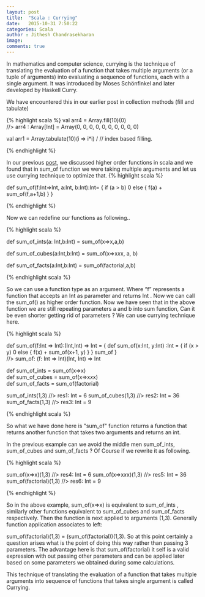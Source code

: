 ```yaml
---
layout: post
title:  "Scala : Currying"
date:   2015-10-31 7:50:22
categories: Scala
author : Jithesh Chandrasekharan
image: 
comments: true
---
```


In mathematics and computer science, currying is the technique of translating the evaluation of a function that takes multiple arguments (or a tuple of arguments) into evaluating a sequence of functions, each with a single argument. It was introduced by Moses Schönfinkel and later developed by Haskell Curry.

We have encountered this in our earlier post in collection methods (fill and tabulate)

{% highlight scala %}
val arr4 = Array.fill(10)(0)  
//> arr4  : Array[Int] = Array(0, 0, 0, 0, 0, 0, 0, 0, 0, 0)

val arr1 = Array.tabulate(10)(i => i*i) /
// index based filling.

{% endhighlight %}

In our previous <a target="_blank" href = "/higherorder">post</a>, we discussed higher order functions in scala and we found that in sum_of function we were taking multiple arguments and let us use currying technique to optimize that. 
{% highlight scala %}

def sum_of(f:Int=>Int, a:Int, b:Int):Int=
{
	if (a > b) 0
	else
	{
		f(a) + sum_of(f,a+1,b)
	}
}                                         	

{% endhighlight %}

Now we can redefine our functions as following..

{% highlight scala %}

def sum_of_ints(a: Int,b:Int) = sum_of(x=>x,a,b)
                                                  
def sum_of_cubes(a:Int,b:Int) = sum_of(x=>x*x*x, a, b)
                                                 
def sum_of_facts(a:Int,b:Int) = sum_of(factorial,a,b)
                                               	

{% endhighlight scala %}

So we can use a function type as an argument. Where “f” represents a function that accepts an Int as parameter and returns Int . Now we can call the sum_of() as higher order function.  Now we have seen that in the above function we are still repeating parameters a and b into sum function, Can it be even shorter getting rid of parameters ? We can use currying technique here.

{% highlight scala %}

def sum_of(f:Int => Int):(Int,Int) => Int =
{
	def sum_of(x:Int, y:Int) :Int =
	{
		 if (x > y) 0
		 else
		 {
		 	 f(x) + sum_of(x+1, y)
		 }
	}
	sum_of
}     
//> sum_of: (f: Int => Int)(Int, Int) => Int
	
def sum_of_ints = sum_of(x=>x)            
def sum_of_cubes = sum_of(x=>x*x*x)       
def sum_of_facts = sum_of(factorial)  

sum_of_ints(1,3)     //> res1: Int = 6
sum_of_cubes(1,3)    //> res2: Int = 36
sum_of_facts(1,3)    //> res3: Int = 9
	

{% endhighlight scala %}

So what we have done here is "sum_of" function returns a function that returns another function that takes two arguments and returns an int.  

In the previous example can we avoid the middle men sum_of_ints, sum_of_cubes and sum_of_facts ?  Of Course if we rewrite it as following.

{% highlight scala %}

sum_of(x=>x)(1,3)     //> res4: Int = 6
sum_of(x=>x*x*x)(1,3) //> res5: Int = 36
sum_of(factorial)(1,3) //> res6: Int = 9

{% endhighlight %}

So in the above example, sum_of(x=>x) is equivalent to sum_of_ints , similarly other functions equivalent to sum_of_cubes and sum_of_facts respectively. Then the function is next applied to arguments (1,3). Generally function application associates to left:

sum_of(factorial)(1,3) = (sum_of(factorial))(1,3). So at this point certainly a question arises what is the point of doing this way rather than passing 3 parameters. The advantage here is that sum_of(factorial) it self is a valid expression with out passing other parameters and can be applied later based on some parameters we obtained during some calculations.

This technique of translating the evaluation of a function that takes multiple arguments into sequence of functions that takes single argument is called Currying.












































